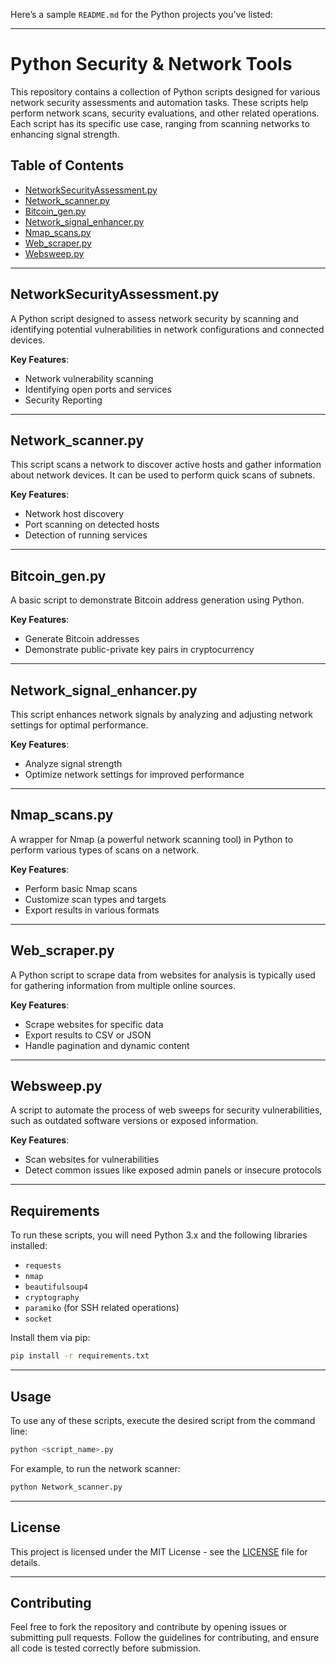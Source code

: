 Here’s a sample `README.md` for the Python projects you've listed:

---

# Python Security & Network Tools 

This repository contains a collection of Python scripts designed for various network security assessments and automation tasks. These scripts help perform network scans, security evaluations, and other related operations. Each script has its specific use case, ranging from scanning networks to enhancing signal strength.

## Table of Contents
- [NetworkSecurityAssessment.py](#networksecurityassessmentpy)
- [Network_scanner.py](#network_scannerpy)
- [Bitcoin_gen.py](#bitcoin_genpy)
- [Network_signal_enhancer.py](#network_signal_enhancerpy)
- [Nmap_scans.py](#nmap_scanspy)
- [Web_scraper.py](#web_scraperpy)
- [Websweep.py](#websweeppy)

---

## NetworkSecurityAssessment.py

A Python script designed to assess network security by scanning and identifying potential vulnerabilities in network configurations and connected devices.

**Key Features**:
- Network vulnerability scanning
- Identifying open ports and services
- Security Reporting

---

## Network_scanner.py

This script scans a network to discover active hosts and gather information about network devices. It can be used to perform quick scans of subnets.

**Key Features**:
- Network host discovery
- Port scanning on detected hosts
- Detection of running services

---

## Bitcoin_gen.py

A basic script to demonstrate Bitcoin address generation using Python.

**Key Features**:
- Generate Bitcoin addresses
- Demonstrate public-private key pairs in cryptocurrency

---

## Network_signal_enhancer.py

This script enhances network signals by analyzing and adjusting network settings for optimal performance.

**Key Features**:
- Analyze signal strength
- Optimize network settings for improved performance

---

## Nmap_scans.py

A wrapper for Nmap (a powerful network scanning tool) in Python to perform various types of scans on a network.

**Key Features**:
- Perform basic Nmap scans
- Customize scan types and targets
- Export results in various formats

---

## Web_scraper.py

A Python script to scrape data from websites for analysis is typically used for gathering information from multiple online sources.

**Key Features**:
- Scrape websites for specific data
- Export results to CSV or JSON
- Handle pagination and dynamic content

---

## Websweep.py

A script to automate the process of web sweeps for security vulnerabilities, such as outdated software versions or exposed information.

**Key Features**:
- Scan websites for vulnerabilities
- Detect common issues like exposed admin panels or insecure protocols

---

## Requirements

To run these scripts, you will need Python 3.x and the following libraries installed:

- `requests`
- `nmap`
- `beautifulsoup4`
- `cryptography`
- `paramiko` (for SSH related operations)
- `socket`

Install them via pip:

```bash
pip install -r requirements.txt
```

---

## Usage

To use any of these scripts, execute the desired script from the command line:

```bash
python <script_name>.py
```

For example, to run the network scanner:

```bash
python Network_scanner.py
```

---

## License

This project is licensed under the MIT License - see the [LICENSE](LICENSE) file for details.

---

## Contributing

Feel free to fork the repository and contribute by opening issues or submitting pull requests. Follow the guidelines for contributing, and ensure all code is tested correctly before submission.
